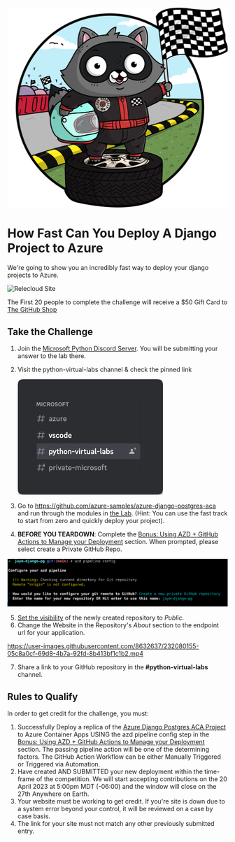 ![Bit in a Racing Outfit](assets/bit_race.png)

# How Fast Can You Deploy A Django Project to Azure

We're going to show you an incredibly fast way to deploy your django projects to Azure.

![Relecloud Site](assets/Relecloud%20Site.png)

The First 20 people to complete the challenge will receive a $50 Gift Card to [The GitHub Shop](https://www.thegithubshop.com/)


## Take the Challenge

1. Join the [Microsoft Python Discord Server](https://aka.ms/python-discord). You will be submitting your answer to the lab there.
2. Visit the python-virtual-labs channel & check the pinned link

    ![python-virtual-labs](assets/ms-python-discord-python-labs.png)
3. Go to <https://github.com/azure-samples/azure-django-postgres-aca> and run through the modules in [the Lab](https://github.com/Azure-Samples/azure-django-postgres-aca/tree/main/lab). (Hint: You can use the fast track to start from zero and quickly deploy your project). 

4. **BEFORE YOU TEARDOWN**: Complete the [Bonus: Using AZD + GitHub Actions to Manage your Deployment][lab-bonus] section. When prompted, please select create a Private GitHub Repo.

![Steps from azd pipeline config](assets/create-new-private-github-repository.png)

5. [Set the visibility](https://docs.github.com/en/repositories/managing-your-repositorys-settings-and-features/managing-repository-settings/setting-repository-visibility) of the newly created repository to _Public_.
6. Change the Website in the Repository's _About_ section to the endpoint url for your application.

https://user-images.githubusercontent.com/8632637/232080155-05c8a0cf-69d8-4b7a-92fd-8b413bf1c1b2.mp4

7. Share a link to your GitHub repository in the **#python-virtual-labs** channel.


## Rules to Qualify

In order to get credit for the challenge, you must:

1. Successfully Deploy a replica of the [Azure Django Postgres ACA Project](https://github.com/azure-samples/azure-django-postgres-aca) to Azure Container Apps USING the azd pipeline config step in the [Bonus: Using AZD + GitHub Actions to Manage your Deployment][lab-bonus] section. The passing pipeline action will be one of the determining factors. The GitHub Action Workflow can be either Manually Triggered or Triggered via Automation.
2. Have created AND SUBMITTED your new deployment within the time-frame of the competition. We will start accepting contributions on the 20 April 2023 at 5:00pm MDT (-06:00) and the window will close on the 27th Anywhere on Earth.
3. Your website must be working to get credit. If you're site is down due to a system error beyond your control, it will be reviewed on a case by case basis.
4. The link for your site must not match any other previously submitted entry.


[lab-bonus]: https://github.com/Azure-Samples/azure-django-postgres-aca/blob/main/lab/bonus-07-use-azd-template.md

